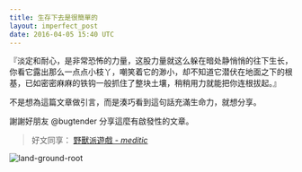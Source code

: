 ```yaml
---
title: 生存下去是很簡單的
layout: imperfect_post
date: 2016-04-05 15:40 UTC
---
```


『淡定和耐心，是非常恐怖的力量，这股力量就这么躲在暗处静悄悄的往下生长，你看它露出那么一点点小枝丫，嘲笑着它的渺小，却不知道它潜伏在地面之下的根基，已如密密麻麻的铁钩一般抓住了整块土壤，稍稍用力就能把你连根拔起。』

不是想為這篇文章做引言，而是湊巧看到這句話充滿生命力，就想分享。

謝謝好朋友 @bugtender 分享這麼有啟發性的文章。

> 好文同享： [野獸派遊戲 - _meditic_](http://meditic.com/game-of-wild-beast)

![land-ground-root](https://c2.staticflickr.com/8/7022/6646556769_1cf653e527_b.jpg)
